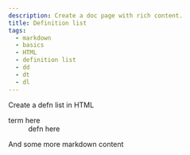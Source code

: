 ```yaml
---
description: Create a doc page with rich content.
title: Definition list
tags:
  - markdown
  - basics
  - HTML
  - definition list
  - dd
  - dt
  - dl
---
```



Create a defn list in HTML

<dl>
<dt>term here</dt>
<dd>defn here</dd>
</dl>

And some more markdown content